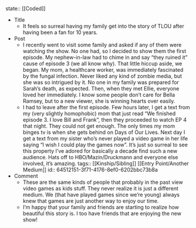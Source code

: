 state:: [[Coded]]

- Title
	- It feels so surreal having my family get into the story of TLOU after having been a fan for 10 years.
- Post
	- I recently went to visit some family and asked if any of them were watching the show. No one had, so I decided to show them the first episode. My nephew-in-law had to chime in and say “they ruined it” cause of episode 3 (we all know why). That little hiccup aside, we began. My mom, a healthcare worker, was immediately fascinated by the fungal infection. Never liked any kind of zombie media, but she was so intrigued by it. No one in my family was prepared for Sarah’s death, as expected. Then, when they met Ellie, everyone loved her immediately. I know some people don’t care for Bella Ramsey, but to a new viewer, she is winning hearts over easily.
	- I had to leave after the first episode. Few hours later, I get a text from my (very slightly homophobic) mom that just read “We finished episode 3. I love Bill and Frank”, then they proceeded to watch EP 4 that night. They could not get enough. The only times my mom binges tv is when she gets behind on Days of Our Lives. Next day I get a text from my sister who’s never played a video game in her life saying “I wish I could play the games now”. It’s just so surreal to see this property I’ve adored for basically a decade find such a new audience. Hats off to HBO/Mazin/Druckmann and everyone else involved, it’s amazing.
	  tags:: [[Kinship/Sibling]] [[Entry Point/Another Medium]]
	  id:: 64512151-3f71-4176-8ef0-6202bbc73b8a
- Comment
	- These are the same kinds of people that probably in the past view video games as kids stuff. They never realize it is just a different medium. We (that have played games since we’re young) always knew that games are just another way to enjoy our time.
	- I’m happy that your family and friends are starting to realize how beautiful this story is. I too have friends that are enjoying the new show!